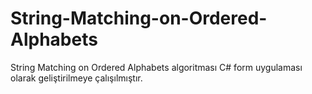 # String-Matching-on-Ordered-Alphabets
String Matching on Ordered Alphabets algoritması C# form uygulaması olarak geliştirilmeye çalışılmıştır.
